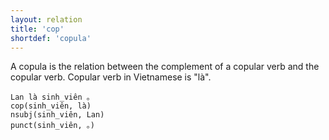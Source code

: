 ```yaml
---
layout: relation
title: 'cop'
shortdef: 'copula'
---
```


A copula is the relation between the complement of a copular verb and the copular verb. Copular
verb in Vietnamese is "là".

<pre><code class="language-sdparse">Lan là sinh_viên 。
cop(sinh_viên, là)
nsubj(sinh_viên, Lan)
punct(sinh_viên, 。)
</code></pre>
